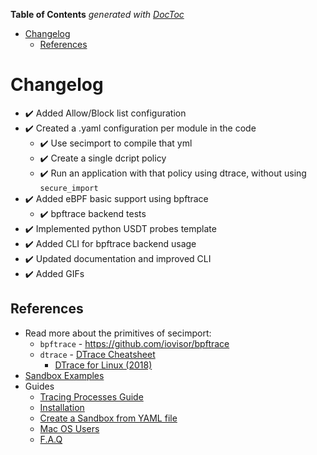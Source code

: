 <!-- START doctoc generated TOC please keep comment here to allow auto update -->
<!-- DON'T EDIT THIS SECTION, INSTEAD RE-RUN doctoc TO UPDATE -->
**Table of Contents**  *generated with [DocToc](https://github.com/thlorenz/doctoc)*

- [Changelog](#changelog)
  - [References](#references)

<!-- END doctoc generated TOC please keep comment here to allow auto update -->

# Changelog
- ✔️ Added Allow/Block list configuration
- ✔️ Created a .yaml configuration per module in the code
  - ✔️ Use secimport to compile that yml
  - ✔️ Create a single dcript policy
  - ✔️ Run an application with that policy using dtrace, without using `secure_import`
- ✔️ Added eBPF basic support using bpftrace
  - ✔️ bpftrace backend tests
- ✔️ Implemented python USDT probes template
- ✔️ Added CLI for bpftrace backend usage
- ✔️ Updated documentation and improved CLI
- ✔️ Added GIFs

## References
- Read more about the primitives of secimport:
  - `bpftrace` - https://github.com/iovisor/bpftrace
  - `dtrace` - [DTrace Cheatsheet](https://www.brendangregg.com/DTrace/DTrace-cheatsheet.pdf)
    - [DTrace for Linux (2018)](https://www.brendangregg.com/blog/2018-10-08/dtrace-for-linux-2018.html)
- <a href="https://github.com/avilum/secimport/wiki/Sandbox-Examples">Sandbox Examples</a>
- Guides
  - <a href="https://github.com/avilum/secimport/wiki/Tracing-Processes">Tracing Processes Guide</a>
  - <a href="https://github.com/avilum/secimport/wiki/Installation">Installation</a>
  - <a href="https://github.com/avilum/secimport/wiki/YAML-Profiles">Create a Sandbox from YAML file</a>
  - <a href="https://github.com/avilum/secimport/wiki/MacOS-Users">Mac OS Users</a>
  - <a href="https://github.com/avilum/secimport/wiki/F.A.Q">F.A.Q</a>
